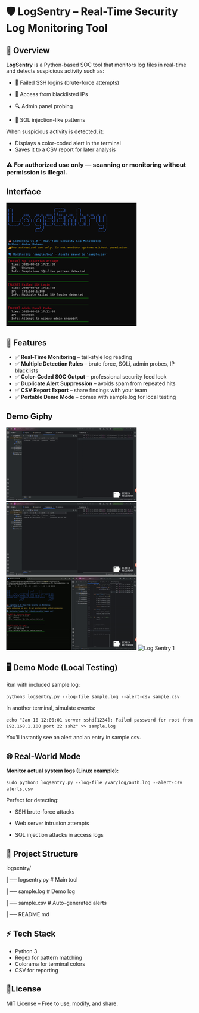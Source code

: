 # 🛡 LogSentry – Real-Time Security Log Monitoring Tool

## 📌 Overview
**LogSentry** is a Python-based SOC tool that monitors log files in real-time and detects suspicious activity such as:

* 🚫 Failed SSH logins (brute-force attempts)

* 🔑 Access from blacklisted IPs

* 🔍 Admin panel probing

* 🐍 SQL injection-like patterns

When suspicious activity is detected, it:

* Displays a color-coded alert in the terminal
* Saves it to a CSV report for later analysis


### ⚠ **For authorized use only** — scanning or monitoring without permission is illegal.

## Interface
<img src="images/img.png" alt="Preview" width="350" />

## 🚀 Features

* ✅ **Real-Time Monitoring** – tail-style log reading
* ✅ **Multiple Detection Rules** – brute force, SQLi, admin probes, IP blacklists
* ✅ **Color-Coded SOC Output** – professional security feed look
* ✅ **Duplicate Alert Suppression** – avoids spam from repeated hits
* ✅ **CSV Report Export** – share findings with your team
* ✅ **Portable Demo Mode** – comes with sample.log for local testing


##  **Demo Giphy**

<img src="images/logsentry2.gif" alt="Log Sentry 2" width="350" />
<img src="images/logsentry3.gif" alt="Log Sentry 3" width="350" />
<img src="images/logsentry4.gif" alt="Log Sentry 4" width="350" />
<img src="images/logsentry1.gif" alt="Log Sentry 1" width="350" />


## 🖥 Demo Mode (Local Testing)

Run with included sample.log:


```python3 logsentry.py --log-file sample.log --alert-csv sample.csv```

In another terminal, simulate events:

```echo "Jan 10 12:00:01 server sshd[1234]: Failed password for root from 192.168.1.100 port 22 ssh2" >> sample.log```

You’ll instantly see an alert and an entry in sample.csv.

## 🌐 Real-World Mode

**Monitor actual system logs (Linux example):**


`sudo python3 logsentry.py --log-file /var/log/auth.log --alert-csv alerts.csv
`

Perfect for detecting:

* SSH brute-force attacks

* Web server intrusion attempts

* SQL injection attacks in access logs


## 📂 Project Structure

logsentry/

│── logsentry.py     # Main tool

│── sample.log       # Demo log

│── sample.csv       # Auto-generated alerts

│── README.md

## ⚡ Tech Stack
* Python 3
* Regex for pattern matching
* Colorama for terminal colors
* CSV for reporting

##  📜License

MIT License – Free to use, modify, and share.
